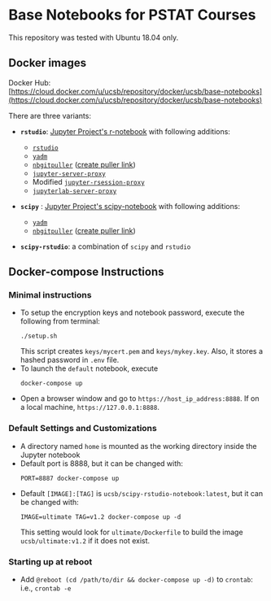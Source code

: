 # Base Notebooks for PSTAT Courses

This repository was tested with Ubuntu 18.04 only.

## Docker images

Docker Hub: [https://cloud.docker.com/u/ucsb/repository/docker/ucsb/base-notebooks](https://cloud.docker.com/u/ucsb/repository/docker/ucsb/base-notebooks)

There are three variants:

* **`rstudio`**: [Jupyter Project's r-notebook](https://jupyter-docker-stacks.readthedocs.io/en/latest/using/selecting.html#jupyter-r-notebook) with following additions:
    * [`rstudio`](https://www.rstudio.com/products/rstudio/download/preview/)
    * [`yadm`](https://yadm.io/)
    * [`nbgitpuller`](https://github.com/jupyterhub/nbgitpuller) ([create puller link](https://jupyterhub.github.io/nbgitpuller/link))
    * [`jupyter-server-proxy`](https://github.com/jupyterhub/jupyter-server-proxy)
    * Modified [`jupyter-rsession-proxy`](https://github.com/ucsb-pstat/jupyter-rsession-proxy)
    * [`jupyterlab-server-proxy`](https://github.com/jupyterhub/jupyter-server-proxy/tree/master/jupyterlab-server-proxy)

* **`scipy`** : [Jupyter Project's scipy-notebook](https://jupyter-docker-stacks.readthedocs.io/en/latest/using/selecting.html#jupyter-scipy-notebook) with following additions:
    * [`yadm`](https://yadm.io/)
    * [`nbgitpuller`](https://github.com/jupyterhub/nbgitpuller) ([create puller link](https://jupyterhub.github.io/nbgitpuller/link))

* **`scipy-rstudio`**: a combination of `scipy` and `rstudio`

## Docker-compose Instructions

### Minimal instructions 

- To setup the encryption keys and notebook password, execute the following from terminal:
    ```
    ./setup.sh
    ```
    This script creates `keys/mycert.pem` and `keys/mykey.key`. Also, it stores a hashed password in `.env` file.
- To launch the `default` notebook, execute
    ```
    docker-compose up
    ```
- Open a browser window and go to `https://host_ip_address:8888`. If on a local machine, `https://127.0.0.1:8888`.

### Default Settings and Customizations

- A directory named `home` is mounted as the working directory inside the Jupyter notebook
- Default port is 8888, but it can be changed with:
    ```
    PORT=8887 docker-compose up
    ```
- Default `[IMAGE]:[TAG]` is `ucsb/scipy-rstudio-notebook:latest`, but it can be changed with:
    ```
    IMAGE=ultimate TAG=v1.2 docker-compose up -d
    ```
    This setting would look for `ultimate/Dockerfile` to build the image `ucsb/ultimate:v1.2` if it does not exist.

### Starting up at reboot

- Add `@reboot (cd /path/to/dir && docker-compose up -d)` to `crontab`: i.e., `crontab -e`
